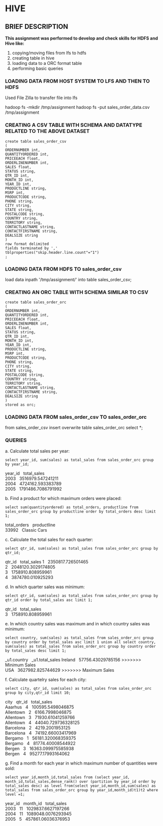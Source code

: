 # HIVE
## BRIEF DESCRIPTION

<B>This assignment was performed to develop and check skills for HDFS and Hive like:</b>
    <ol>
     <li>copying/moving files from lfs to hdfs</li>
      <li>creating table in hive</li>
     <li>loading data to a ORC format table</li>
      <li>performing basic queries</li>
  </ol>


### LOADING DATA FROM HOST SYSTEM TO LFS AND THEN TO HDFS

Used File Zilla to transfer file into lfs

hadoop fs -mkdir /tmp/assignment
hadoop fs -put sales_order_data.csv /tmp/assignment

### CREATING A CSV TABLE WITH SCHEMA AND DATATYPE RELATED TO THE ABOVE DATASET

```
create table sales_order_csv
(
ORDERNUMBER int,
QUANTITYORDERED int,
PRICEEACH float,
ORDERLINENUMBER int,
SALES float,
STATUS string,
QTR_ID int,
MONTH_ID int,
YEAR_ID int,
PRODUCTLINE string,
MSRP int,
PRODUCTCODE string,
PHONE string,
CITY string,
STATE string,
POSTALCODE string,
COUNTRY string,
TERRITORY string,
CONTACTLASTNAME string,
CONTACTFIRSTNAME string,
DEALSIZE string
)
row format delimited
fields terminated by ','
tblproperties("skip.header.line.count"="1")
; 
```

### LOADING DATA FROM HDFS TO sales_order_csv</b>

load data inpath '/tmp/assignment/' into table sales_order_csv;

### CREATING AN ORC TABLE WITH SCHEMA SIMILAR TO CSV

```
create table sales_order_orc
(
ORDERNUMBER int,
QUANTITYORDERED int,
PRICEEACH float,
ORDERLINENUMBER int,
SALES float,
STATUS string,
QTR_ID int,
MONTH_ID int,
YEAR_ID int,
PRODUCTLINE string,
MSRP int,
PRODUCTCODE string,
PHONE string,
CITY string,
STATE string,
POSTALCODE string,
COUNTRY string,
TERRITORY string,
CONTACTLASTNAME string,
CONTACTFIRSTNAME string,
DEALSIZE string
)
stored as orc;
```

### LOADING DATA FROM sales_order_csv TO sales_order_orc
from sales_order_csv insert overwrite table sales_order_orc select *;

### QUERIES
  
a. Calculate total sales per year:
```
select year_id, sum(sales) as total_sales from sales_order_orc group by year_id;
```
year_id &nbsp; total_sales<br>
2003  &nbsp;  3516979.547241211<br>
2004   &nbsp; 4724162.593383789<br>
2005    &nbsp; 1791486.7086791992<br>



b. Find a product for which maximum orders were placed:
```
select sum(quantityordered) as total_orders, productline from sales_order_orc group by productline order by total_orders desc limit 1;
```
total_orders &nbsp; productline<br>
33992 &nbsp; Classic Cars<br>

c. Calculate the total sales for each quarter:
```
select qtr_id, sum(sales) as total_sales from sales_order_orc group by qtr_id;
```
qtr_id   &nbsp;  total_sales
1    &nbsp;   2350817.726501465<br>
2    &nbsp;   2048120.3029174805<br>
3    &nbsp;   1758910.808959961<br>
4    &nbsp;    3874780.010925293<br>

d. In which quarter sales was minimum:
```
select qtr_id, sum(sales) as total_sales from sales_order_orc group by qtr_id order by total_sales asc limit 1;
```
qtr_id &nbsp; total_sales<br>
3     &nbsp;  1758910.808959961<br>

e. In which country sales was maximum and in which country sales was minimum:
```
select country, sum(sales) as total_sales from sales_order_orc group by country order by total_sales asc limit 1 union all select country, sum(sales) as total_sales from sales_order_orc group by country order by total_sales desc limit 1;
```
_u1.country  &nbsp;   _u1.total_sales
Ireland &nbsp; 57756.43029785156 >>>>>>> Minimum Sales<br>
USA    &nbsp;  3627982.825744629 >>>>>>> Maximum Sales<br>


f. Calculate quartelry sales for each city:
```
select city, qtr_id, sum(sales) as total_sales from sales_order_orc group by city,qtr_id limit 10;
```
city   &nbsp; qtr_id &nbsp; total_sales<br>
Aaarhus &nbsp; 4   &nbsp;    100595.5498046875<br>
Allentown    &nbsp;   2   &nbsp;    6166.7998046875<br>
Allentown    &nbsp;   3   &nbsp;    71930.61041259766<br>
Allentown    &nbsp;   4    &nbsp;   44040.729736328125<br>
Barcelona    &nbsp;   2    &nbsp;   4219.2001953125<br>
Barcelona    &nbsp;   4   &nbsp;    74192.66003417969<br>
Bergamo     &nbsp;   1    &nbsp;   56181.320068359375<br>
Bergamo     &nbsp;     4    &nbsp;   81774.40008544922<br>
Bergen      &nbsp;    3    &nbsp;   16363.099975585938<br>
Bergen      &nbsp;    4     &nbsp;  95277.17993164062<br>


g. Find a month for each year in which maximum number of quantities were sold:
```
select year_id,month_id,total_sales from (select year_id, month_id,total_sales,dense_rank() over (partition by year_id order by total_sales desc) as level from(select year_id,month_id,sum(sales) as total_sales from sales_order_orc group by year_id,month_id)t1)t2 where level =1;
```
year_id &nbsp; month_id     &nbsp;   total_sales<br>
2003   &nbsp;  11   &nbsp;   1029837.6627197266<br>
2004   &nbsp;  11   &nbsp;   1089048.0076293945<br>
2005  &nbsp;  5    &nbsp;   457861.06036376953<br>
